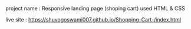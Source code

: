 project name :  Responsive landing page (shoping cart)
used HTML & CSS


live site : https://shuvogoswami007.github.io/Shopping-Cart-/index.html
